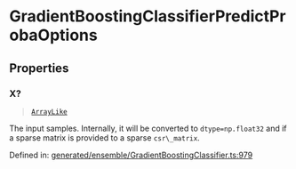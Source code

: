 # GradientBoostingClassifierPredictProbaOptions

## Properties

### X?

> [`ArrayLike`](../types/ArrayLike.md)

The input samples. Internally, it will be converted to `dtype=np.float32` and if a sparse matrix is provided to a sparse `csr\_matrix`.

Defined in:  [generated/ensemble/GradientBoostingClassifier.ts:979](https://github.com/transitive-bullshit/scikit-learn-ts/blob/122b3c0/packages/sklearn/src/generated/ensemble/GradientBoostingClassifier.ts#L979)
